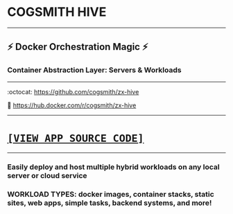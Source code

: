# COGSMITH HIVE

---

## ⚡ Docker Orchestration Magic ⚡
### Container Abstraction Layer: Servers & Workloads

---

:octocat: https://github.com/cogsmith/zx-hive

🐳 https://hub.docker.com/r/cogsmith/zx-hive

---

<h1><code><a href='https://github.com/cogsmith/zx-hive/blob/main/app.js'>[VIEW APP SOURCE CODE]</a></code></h1>

---

### Easily deploy and host multiple hybrid workloads on any local server or cloud service

### WORKLOAD TYPES: docker images, container stacks, static sites, web apps, simple tasks, backend systems, and more!

